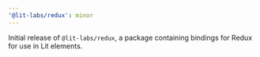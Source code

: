 ```yaml
---
'@lit-labs/redux': minor
---
```


Initial release of `@lit-labs/redux`, a package containing bindings for Redux for use in Lit elements.
